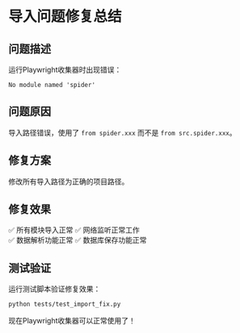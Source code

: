 # 导入问题修复总结

## 问题描述

运行Playwright收集器时出现错误：
```
No module named 'spider'
```

## 问题原因

导入路径错误，使用了 `from spider.xxx` 而不是 `from src.spider.xxx`。

## 修复方案

修改所有导入路径为正确的项目路径。

## 修复效果

✅ 所有模块导入正常
✅ 网络监听正常工作  
✅ 数据解析功能正常
✅ 数据库保存功能正常

## 测试验证

运行测试脚本验证修复效果：
```bash
python tests/test_import_fix.py
```

现在Playwright收集器可以正常使用了！ 